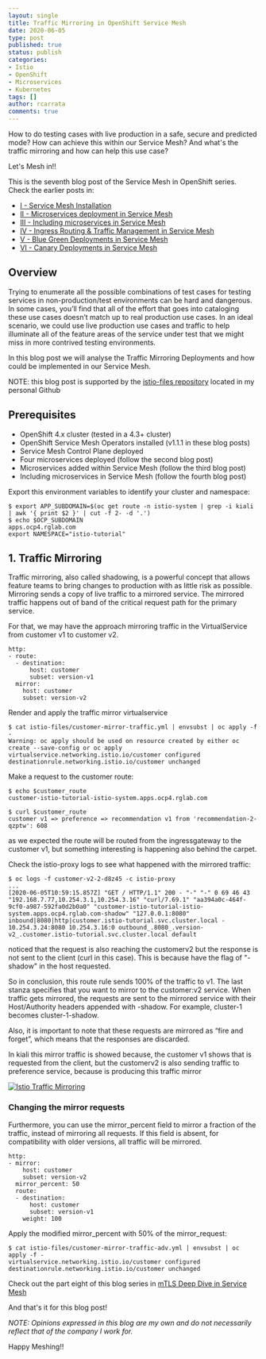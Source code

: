```yaml
---
layout: single
title: Traffic Mirroring in OpenShift Service Mesh
date: 2020-06-05
type: post
published: true
status: publish
categories:
- Istio
- OpenShift
- Microservices
- Kubernetes
tags: []
author: rcarrata
comments: true
---
```


How to do testing cases with live production in a safe, secure and predicted mode? How can achieve
this within our Service Mesh? And what's the traffic mirroring and how can help this use case?

Let's Mesh in!!

This is the seventh blog post of the Service Mesh in OpenShift series. Check the earlier posts in:

* [I - Service Mesh Installation](https://rcarrata.com/istio/service-mesh-installation/)
* [II - Microservices deployment in Service Mesh](https://rcarrata.com/istio/microservices-deployment-in-service-mesh/)
* [III - Including microservices in Service Mesh](https://rcarrata.com/istio/adding-microservices-within-mesh/)
* [IV - Ingress Routing & Traffic Management in Service Mesh](https://rcarrata.com/istio/ingress-routing-service-mesh/)
* [V - Blue Green Deployments in Service Mesh](https://rcarrata.com/istio/blue-green-in-service-mesh/)
* [VI - Canary Deployments in Service Mesh](https://rcarrata.com/istio/canary-in-service-mesh/)

## Overview

Trying to enumerate all the possible combinations of test cases for testing services in non-production/test environments can be hard and dangerous.
In some cases, you’ll find that all of the effort that goes into cataloging these use cases doesn’t match up to real production use cases.
In an ideal scenario, we could use live production use cases and traffic to help illuminate all of the feature areas of the service under test that we might miss in more contrived testing environments.

In this blog post we will analyse the Traffic Mirroring Deployments and how could be implemented in our Service Mesh.

NOTE: this blog post is supported by the [istio-files repository](https://github.com/rcarrata/istio-files) located in my personal Github

## Prerequisites

* OpenShift 4.x cluster (tested in a 4.3+ cluster)
* OpenShift Service Mesh Operators installed (v1.1.1 in these blog posts)
* Service Mesh Control Plane deployed
* Four microservices deployed (follow the second blog post)
* Microservices added within Service Mesh (follow the third blog post)
* Including microservices in Service Mesh (follow the fourth blog post)

Export this environment variables to identify your cluster and namespace:

```
$ export APP_SUBDOMAIN=$(oc get route -n istio-system | grep -i kiali | awk '{ print $2 }' | cut -f 2- -d '.')
$ echo $OCP_SUBDOMAIN
apps.ocp4.rglab.com
export NAMESPACE="istio-tutorial"
```

## 1. Traffic Mirroring

Traffic mirroring, also called shadowing, is a powerful concept that allows feature teams to bring changes to production with as little risk as possible. Mirroring sends a copy of live traffic to a mirrored service. The mirrored traffic happens out of band of the critical request path for the primary service.

For that, we may have the approach mirroring traffic in the VirtualService from customer v1 to customer v2.

```
http:
- route:
  - destination:
      host: customer
      subset: version-v1
  mirror:
    host: customer
    subset: version-v2
```

Render and apply the traffic mirror virtualservice

```
$ cat istio-files/customer-mirror-traffic.yml | envsubst | oc apply -f -
Warning: oc apply should be used on resource created by either oc create --save-config or oc apply
virtualservice.networking.istio.io/customer configured
destinationrule.networking.istio.io/customer unchanged
```

Make a request to the customer route:

```
$ echo $customer_route
customer-istio-tutorial-istio-system.apps.ocp4.rglab.com

$ curl $customer_route
customer v1 => preference => recommendation v1 from 'recommendation-2-qzptw': 608
```

as we expected the route will be routed from the ingressgateway to the customer v1, but something interesting is happening also behind the carpet.

Check the istio-proxy logs to see what happened with the mirrored traffic:

```
$ oc logs -f customer-v2-2-d8z45 -c istio-proxy
...
[2020-06-05T10:59:15.857Z] "GET / HTTP/1.1" 200 - "-" "-" 0 69 46 43 "192.168.7.77,10.254.3.1,10.254.3.16" "curl/7.69.1" "aa394a0c-464f-9cf0-a987-592fa0d2b0a0" "customer-istio-tutorial-istio-system.apps.ocp4.rglab.com-shadow" "127.0.0.1:8080" inbound|8080|http|customer.istio-tutorial.svc.cluster.local - 10.254.3.24:8080 10.254.3.16:0 outbound_.8080_.version-v2_.customer.istio-tutorial.svc.cluster.local default
```

noticed that the request is also reaching the customerv2 but the response is not sent to the client (curl in this case). This is because have the flag of "-shadow" in the host requested.

So in conclusion, this route rule sends 100% of the traffic to v1. The last stanza specifies that you want to mirror
to the customer:v2 service. When traffic gets mirrored, the requests are sent to the mirrored service
with their Host/Authority headers appended with -shadow. For example, cluster-1 becomes
cluster-1-shadow.

Also, it is important to note that these requests are mirrored as “fire and forget”, which means that the responses are discarded.

In kiali this mirror traffic is showed because, the customer v1 shows that is requested from the
client, but the customerv2 is also sending traffic to preference service, because is producing this traffic mirror

[![](/images/istio7.png "Istio Traffic Mirroring")]({{site.url}}/images/istio7.png)

### Changing the mirror requests

Furthermore, you can use the mirror_percent field to mirror a fraction of the traffic, instead of mirroring all
requests. If this field is absent, for compatibility with older versions, all traffic will be mirrored.

```
http:
- mirror:
    host: customer
    subset: version-v2
  mirror_percent: 50
  route:
  - destination:
      host: customer
      subset: version-v1
    weight: 100
```

Apply the modified mirror_percent with 50% of the mirror_request:

```
$ cat istio-files/customer-mirror-traffic-adv.yml | envsubst | oc apply -f -
virtualservice.networking.istio.io/customer configured
destinationrule.networking.istio.io/customer unchanged
```

Check out the part eight of this blog series in [mTLS Deep Dive in Service Mesh](https://rcarrata.com/istio/mtls-service-mesh/)

And that's it for this blog post!

*NOTE: Opinions expressed in this blog are my own and do not necessarily reflect that of the company I work for.*

Happy Meshing!!

<script type="text/javascript" src="https://cdnjs.buymeacoffee.com/1.0.0/button.prod.min.js" data-name="bmc-button" data-slug="rcarrata" data-color="#FFDD00" data-emoji=""  data-font="Cookie" data-text="You like this blog? It helped? Buy me a coffee :)" data-outline-color="#000000" data-font-color="#000000" data-coffee-color="#ffffff" ></script>